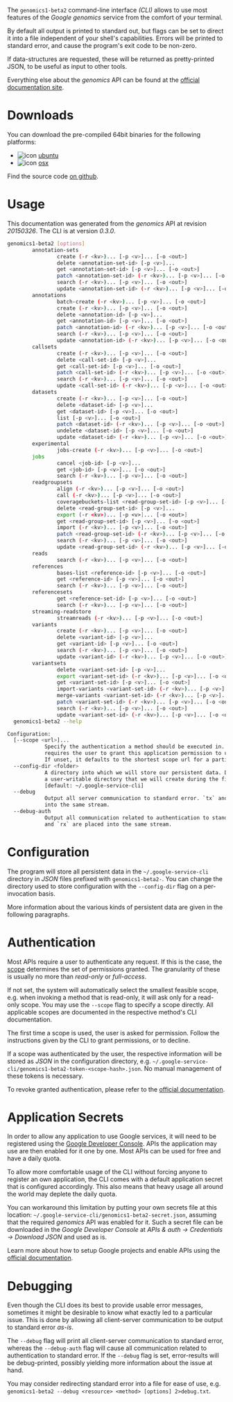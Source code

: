 <!---
DO NOT EDIT !
This file was generated automatically from 'src/mako/cli/README.md.mako'
DO NOT EDIT !
-->
The `genomics1-beta2` command-line interface *(CLI)* allows to use most features of the *Google genomics* service from the comfort of your terminal.

By default all output is printed to standard out, but flags can be set to direct it into a file independent of your shell's
capabilities. Errors will be printed to standard error, and cause the program's exit code to be non-zero.

If data-structures are requested, these will be returned as pretty-printed JSON, to be useful as input to other tools.

Everything else about the *genomics* API can be found at the
[official documentation site](https://developers.google.com/genomics/v1beta2/reference).

# Downloads

You can download the pre-compiled 64bit binaries for the following platforms:

* ![icon](http://megaicons.net/static/img/icons_sizes/6/140/16/ubuntu-icon.png) [ubuntu](http://dl.byronimo.de/google.rs/cli/0.3.0/ubuntu/genomics1-beta2.tar.gz)
* ![icon](http://hydra-media.cursecdn.com/wow.gamepedia.com/a/a2/Apple-icon-16x16.png?version=25ddd67ac3dd3b634478e3978b76cb74) [osx](http://dl.byronimo.de/google.rs/cli/0.3.0/osx/genomics1-beta2.tar.gz)

Find the source code [on github](https://github.com/Byron/google-apis-rs/tree/master/gen/genomics1_beta2-cli).

# Usage

This documentation was generated from the *genomics* API at revision *20150326*. The CLI is at version *0.3.0*.

```bash
genomics1-beta2 [options]
        annotation-sets
                create (-r <kv>)... [-p <v>]... [-o <out>]
                delete <annotation-set-id> [-p <v>]...
                get <annotation-set-id> [-p <v>]... [-o <out>]
                patch <annotation-set-id> (-r <kv>)... [-p <v>]... [-o <out>]
                search (-r <kv>)... [-p <v>]... [-o <out>]
                update <annotation-set-id> (-r <kv>)... [-p <v>]... [-o <out>]
        annotations
                batch-create (-r <kv>)... [-p <v>]... [-o <out>]
                create (-r <kv>)... [-p <v>]... [-o <out>]
                delete <annotation-id> [-p <v>]...
                get <annotation-id> [-p <v>]... [-o <out>]
                patch <annotation-id> (-r <kv>)... [-p <v>]... [-o <out>]
                search (-r <kv>)... [-p <v>]... [-o <out>]
                update <annotation-id> (-r <kv>)... [-p <v>]... [-o <out>]
        callsets
                create (-r <kv>)... [-p <v>]... [-o <out>]
                delete <call-set-id> [-p <v>]...
                get <call-set-id> [-p <v>]... [-o <out>]
                patch <call-set-id> (-r <kv>)... [-p <v>]... [-o <out>]
                search (-r <kv>)... [-p <v>]... [-o <out>]
                update <call-set-id> (-r <kv>)... [-p <v>]... [-o <out>]
        datasets
                create (-r <kv>)... [-p <v>]... [-o <out>]
                delete <dataset-id> [-p <v>]...
                get <dataset-id> [-p <v>]... [-o <out>]
                list [-p <v>]... [-o <out>]
                patch <dataset-id> (-r <kv>)... [-p <v>]... [-o <out>]
                undelete <dataset-id> [-p <v>]... [-o <out>]
                update <dataset-id> (-r <kv>)... [-p <v>]... [-o <out>]
        experimental
                jobs-create (-r <kv>)... [-p <v>]... [-o <out>]
        jobs
                cancel <job-id> [-p <v>]...
                get <job-id> [-p <v>]... [-o <out>]
                search (-r <kv>)... [-p <v>]... [-o <out>]
        readgroupsets
                align (-r <kv>)... [-p <v>]... [-o <out>]
                call (-r <kv>)... [-p <v>]... [-o <out>]
                coveragebuckets-list <read-group-set-id> [-p <v>]... [-o <out>]
                delete <read-group-set-id> [-p <v>]...
                export (-r <kv>)... [-p <v>]... [-o <out>]
                get <read-group-set-id> [-p <v>]... [-o <out>]
                import (-r <kv>)... [-p <v>]... [-o <out>]
                patch <read-group-set-id> (-r <kv>)... [-p <v>]... [-o <out>]
                search (-r <kv>)... [-p <v>]... [-o <out>]
                update <read-group-set-id> (-r <kv>)... [-p <v>]... [-o <out>]
        reads
                search (-r <kv>)... [-p <v>]... [-o <out>]
        references
                bases-list <reference-id> [-p <v>]... [-o <out>]
                get <reference-id> [-p <v>]... [-o <out>]
                search (-r <kv>)... [-p <v>]... [-o <out>]
        referencesets
                get <reference-set-id> [-p <v>]... [-o <out>]
                search (-r <kv>)... [-p <v>]... [-o <out>]
        streaming-readstore
                streamreads (-r <kv>)... [-p <v>]... [-o <out>]
        variants
                create (-r <kv>)... [-p <v>]... [-o <out>]
                delete <variant-id> [-p <v>]...
                get <variant-id> [-p <v>]... [-o <out>]
                search (-r <kv>)... [-p <v>]... [-o <out>]
                update <variant-id> (-r <kv>)... [-p <v>]... [-o <out>]
        variantsets
                delete <variant-set-id> [-p <v>]...
                export <variant-set-id> (-r <kv>)... [-p <v>]... [-o <out>]
                get <variant-set-id> [-p <v>]... [-o <out>]
                import-variants <variant-set-id> (-r <kv>)... [-p <v>]... [-o <out>]
                merge-variants <variant-set-id> (-r <kv>)... [-p <v>]...
                patch <variant-set-id> (-r <kv>)... [-p <v>]... [-o <out>]
                search (-r <kv>)... [-p <v>]... [-o <out>]
                update <variant-set-id> (-r <kv>)... [-p <v>]... [-o <out>]
  genomics1-beta2 --help

Configuration:
  [--scope <url>]...
            Specify the authentication a method should be executed in. Each scope 
            requires the user to grant this application permission to use it. 
            If unset, it defaults to the shortest scope url for a particular method.
  --config-dir <folder>
            A directory into which we will store our persistent data. Defaults to 
            a user-writable directory that we will create during the first invocation.
            [default: ~/.google-service-cli]
  --debug
            Output all server communication to standard error. `tx` and `rx` are placed 
            into the same stream.
  --debug-auth
            Output all communication related to authentication to standard error. `tx` 
            and `rx` are placed into the same stream.

```

# Configuration

The program will store all persistent data in the `~/.google-service-cli` directory in *JSON* files prefixed with `genomics1-beta2-`.  You can change the directory used to store configuration with the `--config-dir` flag on a per-invocation basis.

More information about the various kinds of persistent data are given in the following paragraphs.

# Authentication

Most APIs require a user to authenticate any request. If this is the case, the [scope][scopes] determines the 
set of permissions granted. The granularity of these is usually no more than *read-only* or *full-access*.

If not set, the system will automatically select the smallest feasible scope, e.g. when invoking a
method that is read-only, it will ask only for a read-only scope. 
You may use the `--scope` flag to specify a scope directly. 
All applicable scopes are documented in the respective method's CLI documentation.

The first time a scope is used, the user is asked for permission. Follow the instructions given 
by the CLI to grant permissions, or to decline.

If a scope was authenticated by the user, the respective information will be stored as *JSON* in the configuration
directory, e.g. `~/.google-service-cli/genomics1-beta2-token-<scope-hash>.json`. No manual management of these tokens
is necessary.

To revoke granted authentication, please refer to the [official documentation][revoke-access].

# Application Secrets

In order to allow any application to use Google services, it will need to be registered using the 
[Google Developer Console][google-dev-console]. APIs the application may use are then enabled for it
one by one. Most APIs can be used for free and have a daily quota.

To allow more comfortable usage of the CLI without forcing anyone to register an own application, the CLI
comes with a default application secret that is configured accordingly. This also means that heavy usage
all around the world may deplete the daily quota.

You can workaround this limitation by putting your own secrets file at this location: 
`~/.google-service-cli/genomics1-beta2-secret.json`, assuming that the required *genomics* API 
was enabled for it. Such a secret file can be downloaded in the *Google Developer Console* at 
*APIs & auth -> Credentials -> Download JSON* and used as is.

Learn more about how to setup Google projects and enable APIs using the [official documentation][google-project-new].


# Debugging

Even though the CLI does its best to provide usable error messages, sometimes it might be desirable to know
what exactly led to a particular issue. This is done by allowing all client-server communication to be 
output to standard error *as-is*.

The `--debug` flag will print all client-server communication to standard error, whereas the `--debug-auth` flag
will cause all communication related to authentication to standard error.
If the `--debug` flag is set, error-results will be debug-printed, possibly yielding more information about the 
issue at hand.

You may consider redirecting standard error into a file for ease of use, e.g. `genomics1-beta2 --debug <resource> <method> [options] 2>debug.txt`.


[scopes]: https://developers.google.com/+/api/oauth#scopes
[revoke-access]: http://webapps.stackexchange.com/a/30849
[google-dev-console]: https://console.developers.google.com/
[google-project-new]: https://developers.google.com/console/help/new/